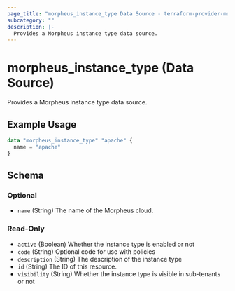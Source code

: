 ```yaml
---
page_title: "morpheus_instance_type Data Source - terraform-provider-morpheus"
subcategory: ""
description: |-
  Provides a Morpheus instance type data source.
---
```


# morpheus_instance_type (Data Source)

Provides a Morpheus instance type data source.

## Example Usage

```terraform
data "morpheus_instance_type" "apache" {
  name = "apache"
}
```

<!-- schema generated by tfplugindocs -->
## Schema

### Optional

- `name` (String) The name of the Morpheus cloud.

### Read-Only

- `active` (Boolean) Whether the instance type is enabled or not
- `code` (String) Optional code for use with policies
- `description` (String) The description of the instance type
- `id` (String) The ID of this resource.
- `visibility` (String) Whether the instance type is visible in sub-tenants or not